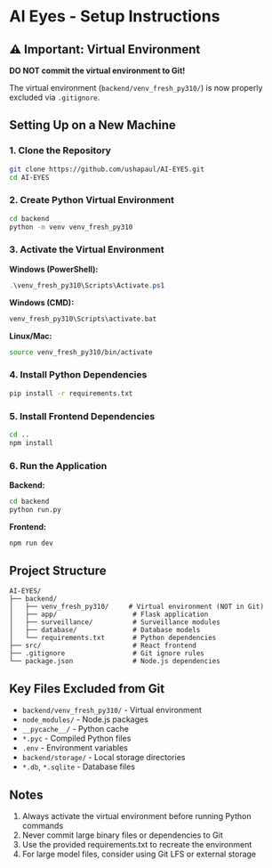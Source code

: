 # AI Eyes - Setup Instructions

## ⚠️ Important: Virtual Environment

**DO NOT commit the virtual environment to Git!**

The virtual environment (`backend/venv_fresh_py310/`) is now properly excluded via `.gitignore`.

## Setting Up on a New Machine

### 1. Clone the Repository

```bash
git clone https://github.com/ushapaul/AI-EYES.git
cd AI-EYES
```

### 2. Create Python Virtual Environment

```bash
cd backend
python -m venv venv_fresh_py310
```

### 3. Activate the Virtual Environment

**Windows (PowerShell):**
```powershell
.\venv_fresh_py310\Scripts\Activate.ps1
```

**Windows (CMD):**
```cmd
venv_fresh_py310\Scripts\activate.bat
```

**Linux/Mac:**
```bash
source venv_fresh_py310/bin/activate
```

### 4. Install Python Dependencies

```bash
pip install -r requirements.txt
```

### 5. Install Frontend Dependencies

```bash
cd ..
npm install
```

### 6. Run the Application

**Backend:**
```bash
cd backend
python run.py
```

**Frontend:**
```bash
npm run dev
```

## Project Structure

```
AI-EYES/
├── backend/
│   ├── venv_fresh_py310/     # Virtual environment (NOT in Git)
│   ├── app/                   # Flask application
│   ├── surveillance/          # Surveillance modules
│   ├── database/              # Database models
│   └── requirements.txt       # Python dependencies
├── src/                       # React frontend
├── .gitignore                 # Git ignore rules
└── package.json               # Node.js dependencies
```

## Key Files Excluded from Git

- `backend/venv_fresh_py310/` - Virtual environment
- `node_modules/` - Node.js packages
- `__pycache__/` - Python cache
- `*.pyc` - Compiled Python files
- `.env` - Environment variables
- `backend/storage/` - Local storage directories
- `*.db`, `*.sqlite` - Database files

## Notes

1. Always activate the virtual environment before running Python commands
2. Never commit large binary files or dependencies to Git
3. Use the provided requirements.txt to recreate the environment
4. For large model files, consider using Git LFS or external storage
